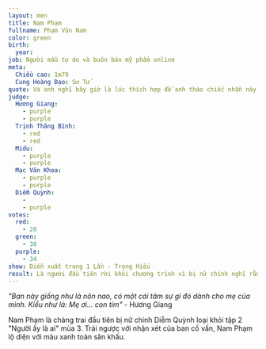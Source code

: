 ```yaml
---
layout: men
title: Nam Phạm
fullname: Phạm Văn Nam
color: green
birth:
  year:
job: Người mẫu tự do và buôn bán mỹ phẩm online
meta:
  Chiều cao: 1m79
  Cung Hoàng Đạo: Sư Tử 
quote: Và anh nghĩ bây giờ là lúc thích hợp để anh tháo chiếc nhẫn này ra. Em đeo một chiếc nhẫn mới vào tay anh nhé.
judge:
  Hương Giang:
    - purple
    - purple
  Trịnh Thăng Bình:
    - red
    - red
  Midu:
    - purple
    - purple
  Mạc Văn Khoa:
    - purple
    - purple
  Diễm Quỳnh:
    -
    - purple
votes:
  red:
    - 28
  green:
    - 38
  purple:
    - 34
show: Diễn xuất trong 1 Lần - Trọng Hiếu
result: Là người đầu tiên rời khỏi chương trình vì bị nữ chính nghĩ rằng anh là màu tím.
---
```

<i>"Bạn này giống như là nôn nao, có một cái tâm sự gì đó dành cho mẹ của mình. Kiểu như là: Mẹ ơi... con tím"</i> - Hương Giang

Nam Phạm là chàng trai đầu tiên bị nữ chính Diễm Quỳnh loại khỏi tập 2 "Người ấy là ai" mùa 3. Trái ngược với nhận xét của ban cố vấn, Nam Phạm lộ diện với màu xanh toàn sân khấu.
